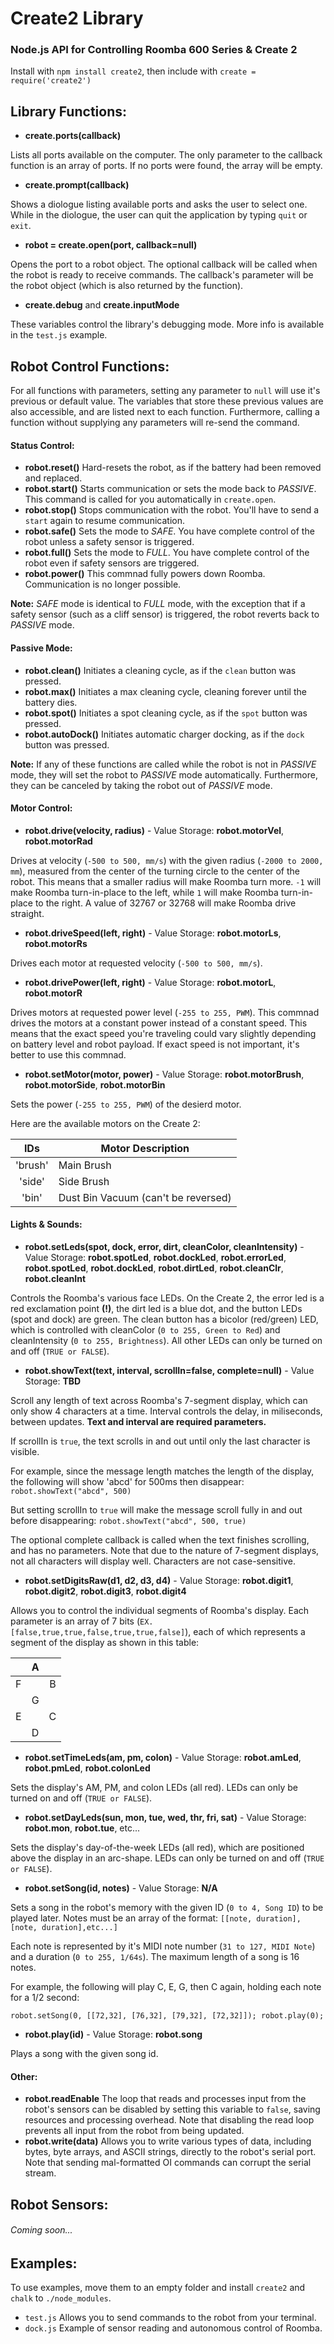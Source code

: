 # Create2 Library
### Node.js API for Controlling Roomba 600 Series & Create 2

Install with `npm install create2`, then include with `create = require('create2')`

## Library Functions:

- **create.ports(callback)**

Lists all ports available on the computer. The only parameter to the callback function is an array of ports. If no ports were found, the array will be empty.

- **create.prompt(callback)**

Shows a diologue listing available ports and asks the user to select one. While in the diologue, the user can quit the application by typing `quit` or `exit`.

- **robot = create.open(port, callback=null)**

Opens the port to a robot object. The optional callback will be called when the robot is ready to receive commands. The callback's parameter will be the robot object (which is also returned by the function).

- **create.debug** and **create.inputMode**

These variables control the library's debugging mode. More info is available in the `test.js` example.

## Robot Control Functions:

For all functions with parameters, setting any parameter to `null` will use it's previous or default value. The variables that store these previous values are also accessible, and are listed next to each function. Furthermore, calling a function without supplying any parameters will re-send the command.

#### Status Control:

- **robot.reset()** Hard-resets the robot, as if the battery had been removed and replaced.
- **robot.start()** Starts communication or sets the mode back to *PASSIVE*. This command is called for you automatically in `create.open`.
- **robot.stop()** Stops communication with the robot. You'll have to send a `start` again to resume communication.
- **robot.safe()** Sets the mode to *SAFE*. You have complete control of the robot unless a safety sensor is triggered.
- **robot.full()** Sets the mode to *FULL*. You have complete control of the robot even if safety sensors are triggered.
- **robot.power()** This commnad fully powers down Roomba. Communication is no longer possible.

**Note:** *SAFE* mode is identical to *FULL* mode, with the exception that if a safety sensor (such as a cliff sensor) is triggered, the robot reverts back to *PASSIVE* mode.

#### Passive Mode:

- **robot.clean()** Initiates a cleaning cycle, as if the `clean` button was pressed.
- **robot.max()** Initiates a max cleaning cycle, cleaning forever until the battery dies.
- **robot.spot()** Initiates a spot cleaning cycle, as if the `spot` button was pressed.
- **robot.autoDock()** Initiates automatic charger docking, as if the `dock` button was pressed.

**Note:** If any of these functions are called while the robot is not in *PASSIVE* mode, they will set the robot to *PASSIVE* mode automatically. Furthermore, they can be canceled by taking the robot out of *PASSIVE* mode.

#### Motor Control:

- **robot.drive(velocity, radius)** - Value Storage: **robot.motorVel**, **robot.motorRad**

Drives at velocity (`-500 to 500, mm/s`) with the given radius (`-2000 to 2000, mm`), measured from the center of the turning circle to the center of the robot. This means that a smaller radius will make Roomba turn more. `-1` will make Roomba turn-in-place to the left, while `1` will make Roomba turn-in-place to the right. A value of 32767 or 32768 will make Roomba drive straight.

- **robot.driveSpeed(left, right)** - Value Storage: **robot.motorLs**, **robot.motorRs**

Drives each motor at requested velocity (`-500 to 500, mm/s`).

- **robot.drivePower(left, right)** - Value Storage: **robot.motorL**, **robot.motorR**

Drives motors at requested power level (`-255 to 255, PWM`). This commnad drives the motors at a constant power instead of a constant speed. This means that the exact speed you're traveling could vary slightly depending on battery level and robot payload. If exact speed is not important, it's better to use this commnad.

- **robot.setMotor(motor, power)** - Value Storage: **robot.motorBrush**, **robot.motorSide**, **robot.motorBin**

Sets the power (`-255 to 255, PWM`) of the desierd motor.

Here are the available motors on the Create 2:

| IDs     | Motor Description                   |
|:-------:|-------------------------------------|
| 'brush' | Main Brush                          |
| 'side'  | Side Brush                          |
| 'bin'   | Dust Bin Vacuum (can't be reversed) |

#### Lights & Sounds:

- **robot.setLeds(spot, dock, error, dirt, cleanColor, cleanIntensity)** - Value Storage: **robot.spotLed**, **robot.dockLed**, **robot.errorLed**, **robot.spotLed**, **robot.dockLed**, **robot.dirtLed**, **robot.cleanClr**, **robot.cleanInt**

Controls the Roomba's various face LEDs. On the Create 2, the error led is a red exclamation point **(!)**, the dirt led is a blue dot, and the button LEDs (spot and dock) are green. The clean button has a bicolor (red/green) LED, which is controlled with cleanColor (`0 to 255, Green to Red`) and cleanIntensity (`0 to 255, Brightness`). All other LEDs can only be turned on and off (`TRUE or FALSE`).

- **robot.showText(text, interval, scrollIn=false, complete=null)** - Value Storage: **TBD**

Scroll any length of text across Roomba's 7-segment display, which can only show 4 characters at a time. Interval controls the delay, in miliseconds, between updates. **Text and interval are required parameters.**

If scrollIn is `true`, the text scrolls in and out until only the last character is visible.

For example, since the message length matches the length of the display, the following will show 'abcd' for 500ms then disappear: `robot.showText("abcd", 500)`

But setting scrollIn to `true` will make the message scroll fully in and out before disappearing: `robot.showText("abcd", 500, true)`

The optional complete callback is called when the text finishes scrolling, and has no parameters. Note that due to the nature of 7-segment displays, not all characters will display well. Characters are not case-sensitive.

- **robot.setDigitsRaw(d1, d2, d3, d4)** - Value Storage: **robot.digit1**, **robot.digit2**, **robot.digit3**, **robot.digit4**

Allows you to control the individual segments of Roomba's display. Each parameter is an array of 7 bits (`EX. [false,true,true,false,true,true,false]`), each of which represents a segment of the display as shown in this table:

|   | A |   |
|:-:|:-:|:-:|
| F |   | B |
|   | G |   |
| E |   | C |
|   | D |   |

- **robot.setTimeLeds(am, pm, colon)** - Value Storage: **robot.amLed**, **robot.pmLed**, **robot.colonLed**

Sets the display's AM, PM, and colon LEDs (all red). LEDs can only be turned on and off (`TRUE or FALSE`).

- **robot.setDayLeds(sun, mon, tue, wed, thr, fri, sat)** - Value Storage: **robot.mon**, **robot.tue**, etc...

Sets the display's day-of-the-week LEDs (all red), which are positioned above the display in an arc-shape. LEDs can only be turned on and off (`TRUE or FALSE`).

- **robot.setSong(id, notes)** - Value Storage: **N/A**

Sets a song in the robot's memory with the given ID (`0 to 4, Song ID`) to be played later. Notes must be an array of the format: `[[note, duration],[note, duration],etc...]`

Each note is represented by it's MIDI note number (`31 to 127, MIDI Note`) and a duration (`0 to 255, 1/64s`). The maximum length of a song is 16 notes.

For example, the following will play C, E, G, then C again, holding each note for a 1/2 second:

`robot.setSong(0, [[72,32], [76,32], [79,32], [72,32]]); robot.play(0);`

- **robot.play(id)** - Value Storage: **robot.song**

Plays a song with the given song id.

#### Other:

- **robot.readEnable** The loop that reads and processes input from the robot's sensors can be disabled by setting this variable to `false`, saving resources and processing overhead. Note that disabling the read loop prevents all input from the robot from being updated.
- **robot.write(data)** Allows you to write various types of data, including bytes, byte arrays, and ASCII strings, directly to the robot's serial port. Note that sending mal-formatted OI commands can corrupt the serial stream.

## Robot Sensors:

###### Coming soon...

## Examples:
To use examples, move them to an empty folder and install `create2` and `chalk` to `./node_modules`.
- `test.js` Allows you to send commands to the robot from your terminal.
- `dock.js` Example of sensor reading and autonomous control of Roomba.